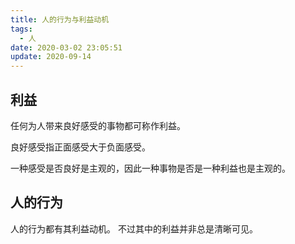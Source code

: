```yaml
---
title: 人的行为与利益动机
tags:
  - 人
date: 2020-03-02 23:05:51
update: 2020-09-14
---
```



## 利益

任何为人带来良好感受的事物都可称作利益。

良好感受指正面感受大于负面感受。

一种感受是否良好是主观的，因此一种事物是否是一种利益也是主观的。

## 人的行为

人的行为都有其利益动机。
不过其中的利益并非总是清晰可见。
